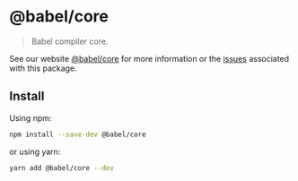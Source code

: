 # @babel/core

> Babel compiler core.

See our website [@babel/core](https://babeljs.io/docs/babel-core) for more information or the [issues](https://github.com/babel/babel/issues?utf8=%E2%9C%93&q=is%3Aissue+label%3A%22pkg%3A%20core%22+is%3Aopen) associated with this package.

## Install

Using npm:

```sh
npm install --save-dev @babel/core
```

or using yarn:

```sh
yarn add @babel/core --dev
```


